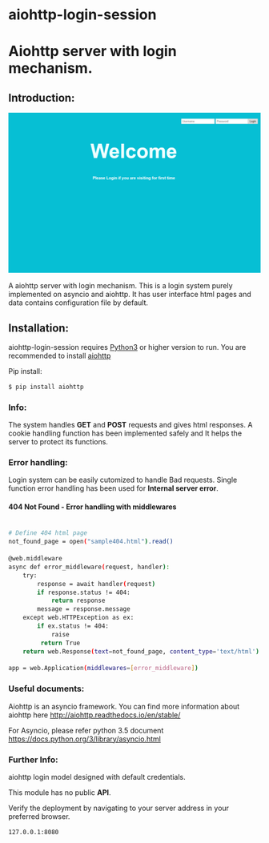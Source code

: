 # aiohttp-login-session
# Aiohttp server with login mechanism. 


## Introduction:
![all text](https://github.com/muthuubalakan/aiohttp-login-session/blob/master/login.png)

A aiohttp server with login mechanism. This is a login system purely implemented on asyncio and aiohttp.
It has user interface html pages and data contains configuration file by default. 

## Installation:
aiohttp-login-session requires [Python3](https://www.python.org/download/releases/3.0/) or higher version to run.
You are recommended to install [aiohttp](https://aiohttp.readthedocs.io/en/stable/)

Pip install:
```sh
$ pip install aiohttp
```

### Info:
The system handles **GET** and **POST** requests and gives html responses. 
A cookie handling function has been implemented safely and It helps the server to protect its functions. 

### Error handling:
Login system can be easily cutomized to handle Bad requests. 
Single function error handling has been used for **Internal server error**.

#### 404 Not Found - Error handling with middlewares


```sh

# Define 404 html page 
not_found_page = open("sample404.html").read()

@web.middleware
async def error_middleware(request, handler):
    try:
        response = await handler(request)
        if response.status != 404:
            return response
        message = response.message
    except web.HTTPException as ex:
        if ex.status != 404:
            raise
         return True
    return web.Response(text=not_found_page, content_type='text/html')

app = web.Application(middlewares=[error_middleware])
```

### Useful documents:
Aiohttp is an asyncio framework. You can find more information about aiohttp here http://aiohttp.readthedocs.io/en/stable/

For Asyncio, please refer python 3.5 document https://docs.python.org/3/library/asyncio.html

### Further Info:
aiohttp login model designed with default credentials.

This module has no public **API**. 

Verify the deployment by navigating to your server address in your preferred browser.

```sh
127.0.0.1:8080
```

